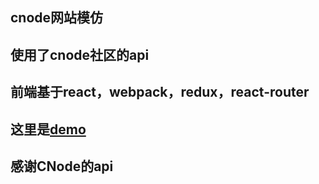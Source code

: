 ## cnode网站模仿

## 使用了cnode社区的api

## 前端基于react，webpack，redux，react-router

## 这里是[demo](https://only7san.github.io/cnode)

## 感谢CNode的api

